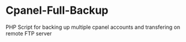 # Cpanel-Full-Backup
PHP Script for backing up multiple cpanel accounts and transfering on remote FTP server
